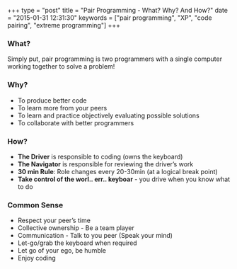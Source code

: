 +++
type = "post"
title = "Pair Programming - What? Why? And How?"
date =   "2015-01-31 12:31:30"
keywords =  ["pair programming", "XP", "code pairing", "extreme programming"]
+++

### What?
Simply put, pair programming is two programmers with a single computer working
together to solve a problem!

### Why?

* To produce better code
* To learn more from your peers
* To learn and practice objectively evaluating possible solutions
* To collaborate with better programmers

### How?

* **The Driver** is responsible to coding (owns the keyboard)
* **The Navigator** is responsible for reviewing the driver’s work
* **30 min Rule**: Role changes every 20-30min (at a logical break point)
* **Take control of the worl.. err.. keyboar** - you drive when you know what to do

### Common Sense

* Respect your peer’s time
* Collective ownership - Be a team player 
* Communication - Talk to you peer (Speak your mind)
* Let-go/grab the keyboard when required
* Let go of your ego, be humble
* Enjoy coding


